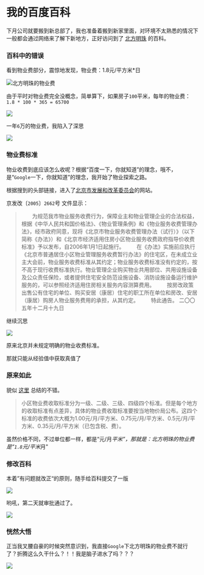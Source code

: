 # 我的百度百科

下月公司就要搬到新总部了，我也准备着搬到新家里面，对环境不太熟悉的情况下一般都会通过网络来了解下新地方，正好访问到了 [北方明珠](https://baike.baidu.com/item/%E5%8C%97%E6%96%B9%E6%98%8E%E7%8F%A0%E5%B0%8F%E5%8C%BA/108730) 的百科。

### 百科中的错误

看到物业费部分，震惊地发现，物业费：1.8元/平方米*日 

![北方明珠的物业费](https://0.z.wiki/autoupload/2022-08-22/3f99cd0bc88b4bc8b7aad63c7e47139f.image.png)


由于平时对物业费完全没概念，简单算下，如果房子`100`平米，每年的物业费：`1.8 * 100 * 365 = 65700`

![](https://5.z.wiki/autoupload/2022-08-22/679c0ace3e5d4d49908d2aa98ae7b038.image.png)


一年`6`万的物业费，我陷入了深思

![](https://8.z.wiki/autoupload/2022-08-22/f9864bab631149c58a861e6857af38e9.image.png)


### 物业费标准

物业收费到底应该怎么收呢？根据“百度一下，你就知道”的理念，哦不，是“`Google`一下，你就知道”的理念，我开始了物业探索之路。

根据搜到的头部链接，进入了[北京市发展和改革委员会](http://fgw.beijing.gov.cn/fgwzwgk/zcgk/bwqtwj/201912/t20191226_1505991.htm)的网站。

京发改〔`2005`〕`2662`号 文件显示：


> 　　为规范我市物业服务收费行为，保障业主和物业管理企业的合法权益，根据《中华人民共和国价格法》、《物业管理条例》和《物业服务收费管理办法》，经市政府同意，现将《北京市物业服务收费管理办法（试行）》（以下简称《办法》）和《北京市经济适用住房小区物业服务收费政府指导价收费标准》予以发布，自2006年1月1日起施行。
>　　在《办法》实施前应执行《北京市普通居住小区物业管理服务收费暂行办法》的住宅区，在未成立业主大会前，物业服务收费标准从其约定；物业服务收费标准没有约定的，按不高于现行收费标准执行。物业管理企业购买物业共用部位、共用设施设备及公众责任保险，或者提供住宅安全防范设施设备、消防设施设备运行维护服务的，可以参照经济适用住房相关服务内容测算费用。
　　按房改政策出售公有住宅的单位、购买安居（康居）住宅的职工所在单位和房改、安居（康居）购房人物业服务费用的承担，从其约定。
>　　特此通告。
> 二〇〇五年十二月十九日


继续沉思

![](https://8.z.wiki/autoupload/2022-08-22/f9864bab631149c58a861e6857af38e9.image.png)

原来北京并未规定明确的物业收费标准。


那就只能从经验值中获取真值了

### 原来如此

貌似 [这里](https://zhuanlan.zhihu.com/p/479115652) 总结的不错。

> 小区物业费收取标准分为一级、二级、三级、四级四个标准。但是每个地方的收取标准有点差异，具体的物业费收取标准要按当地物价局公布。这四个标准的收费依次大概为1.00元/月/平方米、0.75元/月/平方米、0.5元/月/平方米、0.35元/月/平方米（已包含税、费）。

虽然价格不同，不过单位都一样，都是“元/月*平米”，那就是：北方明珠的物业费是“`1.8`元/平米*月"

### 修改百科

本着”有问题就改正“的原则，随手给百科提交了一版

![](https://3.z.wiki/autoupload/2022-08-22/d30077e1723041a68c8293fbdcb55362.image.png)

哟吼，第二天就审批通过了。

![](https://5.z.wiki/autoupload/2022-08-22/17e20ff21842439bbe4264ea588c2e13.image.png)


### 恍然大悟

正当我叉腰自豪的时候突然意识到，我直接`Google`下北方明珠的物业费不就行了？折腾这么久干什么？！！我是脑子进水了吗？？？

![](https://8.z.wiki/autoupload/2022-08-22/eb77e75f45c849aa84c3e842133af82c.image.png)
